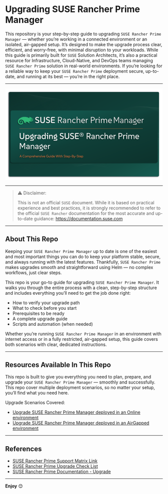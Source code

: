 # Upgrading SUSE Rancher Prime Manager

This repository is your step-by-step guide to upgrading `SUSE Rancher Prime Manager` — whether you’re working in a connected environment or an isolated, air-gapped setup. It’s designed to make the upgrade process clear, efficient, and worry-free, with minimal disruption to your workloads. While this guide is primarily built for `SUSE` Solution Architects, it’s also a practical resource for Infrastructure, Cloud-Native, and DevOps teams managing `SUSE Rancher Prime` solution in real-world environments. If you’re looking for a reliable way to keep your `SUSE Rancher Prime` deployment secure, up-to-date, and running at its best — you’re in the right place.

---

<p align="center">
    <img src="Images/Rancher-Logo.png">
</p>

---

> ⚠️ Disclaimer:
> 
> This is not an official `SUSE` document. While it is based on practical experience and best practices, it is strongly recommended to refer to the official `SUSE Rancher` documentation for the most accurate and up-to-date guidance: https://documentation.suse.com

---

## About This Repo

Keeping your `SUSE Rancher Prime Manager` up to date is one of the easiest and most important things you can do to keep your platform stable, secure, and always running with the latest features. Thankfully, `SUSE Rancher Prime` makes upgrades smooth and straightforward using Helm — no complex workflows, just clear steps.

This repo is your go-to guide for upgrading `SUSE Rancher Prime Manager`. It walks you through the entire process with a clean, step-by-step structure and includes everything you’ll need to get the job done right:
- How to verify your upgrade path
- What to check before you start
- Prerequisites to be ready
- A complete upgrade guide
- Scripts and automation (when needed)

Whether you’re running `SUSE Rancher Prime Manager` in an environment with internet access or in a fully restricted, air-gapped setup, this guide covers both scenarios with clear, dedicated instructions.

---

## Resources Available In This Repo

This repo is built to give you everything you need to plan, prepare, and upgrade your `SUSE Rancher Prime Manager` — smoothly and successfully. This repo cover multiple deployment scenarios, so no matter your setup, you’ll find what you need here.

Upgrade Scenarios Covered:
- [Upgrade SUSE Rancher Prime Manager deployed in an Online environment](/4-Upgrade/SUSE-Rancher-Prime-Manager/1-Upgrade-SUSE-Rancher-Prime-Manager-Online/)
- [Upgrade SUSE Rancher Prime Manager deployed in an AirGapped environment](/4-Upgrade/SUSE-Rancher-Prime-Manager/2-Upgrade-SUSE-Rancher-Prime-Manager-AirGapped/)

---

## References

- [SUSE Rancher Prime Support Matrix Link](https://www.suse.com/suse-rancher/support-matrix/all-supported-versions/rancher-v2-10-2/)
- [SUSE Rancher Prime Upgrade Check List](https://www.suse.com/support/kb/doc/?id=000020061)
- [SUSE Rancher Prime Documentation - Upgrade](https://documentation.suse.com/cloudnative/rancher-manager/latest/en/installation-and-upgrade/upgrades.html)

---

**Enjoy** :blush:

